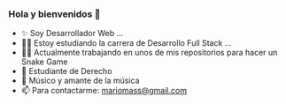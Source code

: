 ### Hola y bienvenidos 👋

- ✨ Soy Desarrollador Web ...
- 👨‍💻 Estoy estudiando la carrera de Desarrollo Full Stack ...
- 👷‍♂️ Actualmente trabajando en unos de mis repositorios para hacer un Snake Game
- 📖 Estudiante de Derecho
- 🎵 Músico y amante de la música
- 📫 Para contactarme: mariomass@gmail.com 

